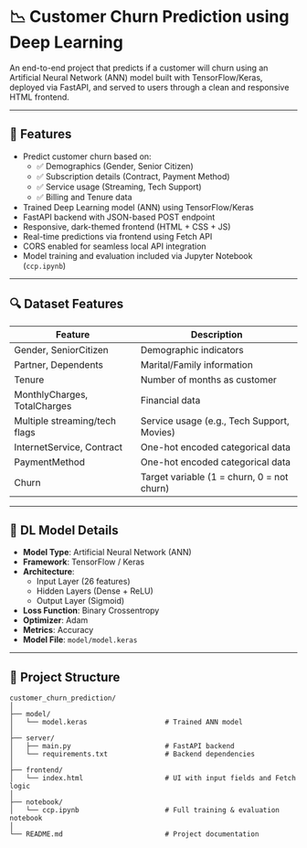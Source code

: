 # 📉 Customer Churn Prediction using Deep Learning

An end-to-end project that predicts if a customer will churn using an Artificial Neural Network (ANN) model built with TensorFlow/Keras, deployed via FastAPI, and served to users through a clean and responsive HTML frontend.

---

## 📌 Features

- Predict customer churn based on:
  - ✅ Demographics (Gender, Senior Citizen)
  - ✅ Subscription details (Contract, Payment Method)
  - ✅ Service usage (Streaming, Tech Support)
  - ✅ Billing and Tenure data
- Trained Deep Learning model (ANN) using TensorFlow/Keras
- FastAPI backend with JSON-based POST endpoint
- Responsive, dark-themed frontend (HTML + CSS + JS)
- Real-time predictions via frontend using Fetch API
- CORS enabled for seamless local API integration
- Model training and evaluation included via Jupyter Notebook (`ccp.ipynb`)

---

## 🔍 Dataset Features

| Feature                        | Description                                  |
|-------------------------------|----------------------------------------------|
| Gender, SeniorCitizen         | Demographic indicators                       |
| Partner, Dependents           | Marital/Family information                   |
| Tenure                        | Number of months as customer                 |
| MonthlyCharges, TotalCharges  | Financial data                               |
| Multiple streaming/tech flags | Service usage (e.g., Tech Support, Movies)   |
| InternetService, Contract     | One-hot encoded categorical data             |
| PaymentMethod                 | One-hot encoded categorical data             |
| Churn                         | Target variable (1 = churn, 0 = not churn)   |

---

## 🤖 DL Model Details

- **Model Type**: Artificial Neural Network (ANN)
- **Framework**: TensorFlow / Keras
- **Architecture**:
  - Input Layer (26 features)
  - Hidden Layers (Dense + ReLU)
  - Output Layer (Sigmoid)
- **Loss Function**: Binary Crossentropy
- **Optimizer**: Adam
- **Metrics**: Accuracy
- **Model File**: `model/model.keras`

---

## 📁 Project Structure

```text
customer_churn_prediction/
│
├── model/
│   └── model.keras                   # Trained ANN model
│
├── server/
│   ├── main.py                       # FastAPI backend
│   └── requirements.txt              # Backend dependencies
│
├── frontend/
│   └── index.html                    # UI with input fields and Fetch logic
│
├── notebook/
│   └── ccp.ipynb                     # Full training & evaluation notebook
│
└── README.md                         # Project documentation
```


